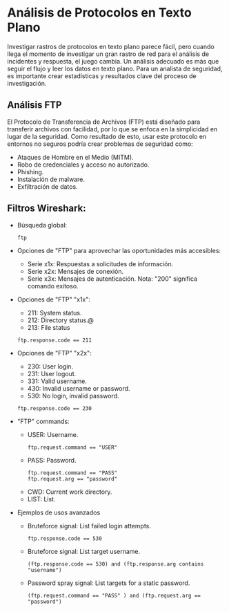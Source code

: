 # Análisis de Protocolos en Texto Plano
Investigar rastros de protocolos en texto plano parece fácil, pero cuando llega el momento de investigar un gran rastro de red para el análisis de incidentes y respuesta, el juego cambia. Un análisis adecuado es más que seguir el flujo y leer los datos en texto plano. Para un analista de seguridad, es importante crear estadísticas y resultados clave del proceso de investigación. 

## Análisis FTP
El Protocolo de Transferencia de Archivos (FTP) está diseñado para transferir archivos con facilidad, por lo que se enfoca en la simplicidad en lugar de la seguridad. Como resultado de esto, usar este protocolo en entornos no seguros podría crear problemas de seguridad como:
- Ataques de Hombre en el Medio (MITM).
- Robo de credenciales y acceso no autorizado.
- Phishing.
- Instalación de malware.
- Exfiltración de datos.

## Filtros Wireshark:
- Búsqueda global:
  ```
  ftp
  ```

- Opciones de "FTP" para aprovechar las oportunidades más accesibles:
  - Serie x1x: Respuestas a solicitudes de información.
  - Serie x2x: Mensajes de conexión.
  - Serie x3x: Mensajes de autenticación.
  Nota: "200" significa comando exitoso.

- Opciones de "FTP" "x1x":
  - 211: System status.
  - 212: Directory status.@
  - 213: File status
  ```
  ftp.response.code == 211
  ```

- Opciones de "FTP" "x2x":
  -  230: User login.
  -  231: User logout.
  -  331: Valid username.
  -  430: Invalid username or password.
  -  530: No login, invalid password.
  ```
  ftp.response.code == 230
  ```

- "FTP" commands:
  - USER: Username.
    ```
    ftp.request.command == "USER"
    ```
  - PASS: Password.
    ```
    ftp.request.command == "PASS"
    ftp.request.arg == "password"
    ```
  - CWD: Current work directory.
  - LIST: List.


- Ejemplos de usos avanzados
  - Bruteforce signal: List failed login attempts.
    ```
    ftp.response.code == 530
    ```
  - Bruteforce signal: List target username.
    ```
    (ftp.response.code == 530) and (ftp.response.arg contains "username")
    ```
  - Password spray signal: List targets for a static password.
    ```
    (ftp.request.command == "PASS" ) and (ftp.request.arg == "password")
    ```



